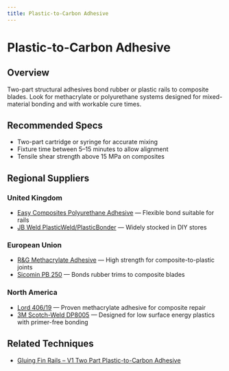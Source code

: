 ```yaml
---
title: Plastic-to-Carbon Adhesive
---
```

# Plastic-to-Carbon Adhesive

## Overview
Two-part structural adhesives bond rubber or plastic rails to composite blades. Look for methacrylate or polyurethane systems
designed for mixed-material bonding and with workable cure times.

## Recommended Specs
- Two-part cartridge or syringe for accurate mixing
- Fixture time between 5–15 minutes to allow alignment
- Tensile shear strength above 15 MPa on composites

## Regional Suppliers
### United Kingdom
- [Easy Composites Polyurethane Adhesive](https://www.easycomposites.co.uk/polyurethane-adhesive) — Flexible bond suitable for rails
- [JB Weld PlasticWeld/PlasticBonder](https://www.jbweld.com/) — Widely stocked in DIY stores

### European Union
- [R&G Methacrylate Adhesive](https://shop1.r-g.de/en/art/360540) — High strength for composite-to-plastic joints
- [Sicomin PB 250](https://www.sicomin.com/) — Bonds rubber trims to composite blades

### North America
- [Lord 406/19](https://www.lord.com/) — Proven methacrylate adhesive for composite repair
- [3M Scotch-Weld DP8005](https://www.3m.com/) — Designed for low surface energy plastics with primer-free bonding

## Related Techniques
- [Gluing Fin Rails – V1 Two Part Plastic-to-Carbon Adhesive](../techniques/gluing-fin-rails/v1/two-part-plastic-carbon-adhesive.md)
